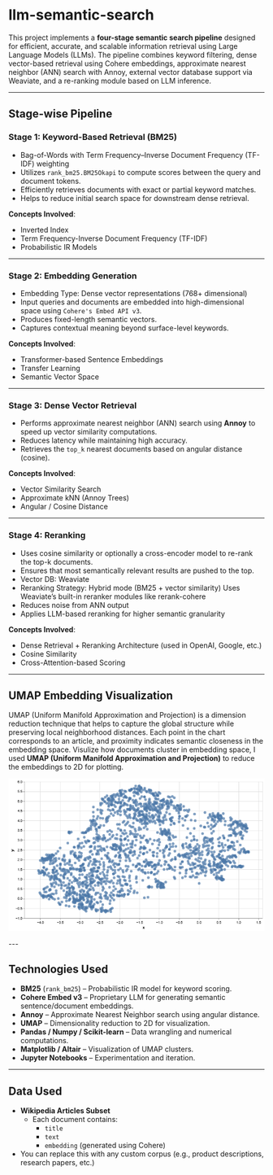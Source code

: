 # llm-semantic-search

This project implements a **four-stage semantic search pipeline** designed for efficient, accurate, and scalable information retrieval using Large Language Models (LLMs). The pipeline combines keyword filtering, dense vector-based retrieval using Cohere embeddings, approximate nearest neighbor (ANN) search with Annoy, external vector database support via Weaviate, and a re-ranking module based on LLM inference.


---

## Stage-wise Pipeline

### Stage 1: Keyword-Based Retrieval (BM25)

- Bag-of-Words with Term Frequency–Inverse Document Frequency (TF-IDF) weighting
- Utilizes `rank_bm25.BM25Okapi` to compute scores between the query and document tokens.
- Efficiently retrieves documents with exact or partial keyword matches.
- Helps to reduce initial search space for downstream dense retrieval.

**Concepts Involved**:
- Inverted Index
- Term Frequency-Inverse Document Frequency (TF-IDF)
- Probabilistic IR Models

---

### Stage 2: Embedding Generation

- Embedding Type: Dense vector representations (768+ dimensional)
- Input queries and documents are embedded into high-dimensional space using `Cohere's Embed API v3`.
- Produces fixed-length semantic vectors.
- Captures contextual meaning beyond surface-level keywords.

**Concepts Involved**:
- Transformer-based Sentence Embeddings
- Transfer Learning
- Semantic Vector Space

---

### Stage 3: Dense Vector Retrieval

- Performs approximate nearest neighbor (ANN) search using **Annoy** to speed up vector similarity computations.
- Reduces latency while maintaining high accuracy.
- Retrieves the `top_k` nearest documents based on angular distance (cosine).

**Concepts Involved**:
- Vector Similarity Search
- Approximate kNN (Annoy Trees)
- Angular / Cosine Distance

---

### Stage 4: Reranking

- Uses cosine similarity or optionally a cross-encoder model to re-rank the top-k documents.
- Ensures that most semantically relevant results are pushed to the top.
- Vector DB: Weaviate
- Reranking Strategy: Hybrid mode (BM25 + vector similarity)
                      Uses Weaviate’s built-in reranker modules like rerank-cohere
- Reduces noise from ANN output
- Applies LLM-based reranking for higher semantic granularity

**Concepts Involved**:
- Dense Retrieval + Reranking Architecture (used in OpenAI, Google, etc.)
- Cosine Similarity
- Cross-Attention-based Scoring

---

## UMAP Embedding Visualization

UMAP (Uniform Manifold Approximation and Projection) is a dimension reduction technique that helps to capture the global structure while preserving local neighborhood distances. Each point in the chart corresponds to an article, and proximity indicates semantic closeness in the embedding space.
Visulize how documents cluster in embedding space, I used **UMAP (Uniform Manifold Approximation and Projection)** to reduce the embeddings to 2D for plotting.

<p align="center">
  <img src="llm_search/charts/umap_plot.png" alt="UMAP" width="600"/>
</p>
---

## Technologies Used

- **BM25** (`rank_bm25`) – Probabilistic IR model for keyword scoring.
- **Cohere Embed v3** – Proprietary LLM for generating semantic sentence/document embeddings.
- **Annoy** – Approximate Nearest Neighbor search using angular distance.
- **UMAP** – Dimensionality reduction to 2D for visualization.
- **Pandas / Numpy / Scikit-learn** – Data wrangling and numerical computations.
- **Matplotlib / Altair** – Visualization of UMAP clusters.
- **Jupyter Notebooks** – Experimentation and iteration.

---

## Data Used

- **Wikipedia Articles Subset**
  - Each document contains:
    - `title`
    - `text`
    - `embedding` (generated using Cohere)
- You can replace this with any custom corpus (e.g., product descriptions, research papers, etc.)

